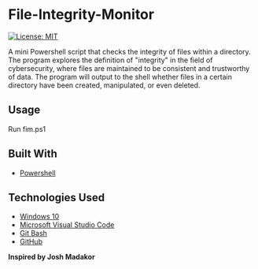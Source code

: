 # File-Integrity-Monitor
[![License: MIT](https://img.shields.io/badge/License-MIT-yellow.svg)](https://opensource.org/licenses/MIT)


A mini Powershell script that checks the integrity of files within a directory. The program explores the definition of "integrity" in the field of cybersecurity, where files are maintained to be consistent and trustworthy of data. The program will output to the shell whether files in a certain directory have been created, manipulated, or even deleted.


## Usage

Run fim.ps1

## Built With

* [Powershell](https://docs.microsoft.com/en-us/powershell/scripting/overview?view=powershell-7.2)


## Technologies Used
* [Windows 10](https://www.microsoft.com/en-us/software-download/windows10)
* [Microsoft Visual Studio Code](https://code.visualstudio.com/)
* [Git Bash](https://git-scm.com/downloads)
* [GitHub](https://github.com/)


**Inspired by Josh Madakor**

